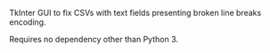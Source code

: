 TkInter GUI to fix CSVs with text fields presenting broken line breaks
encoding.

Requires no dependency other than Python 3.
